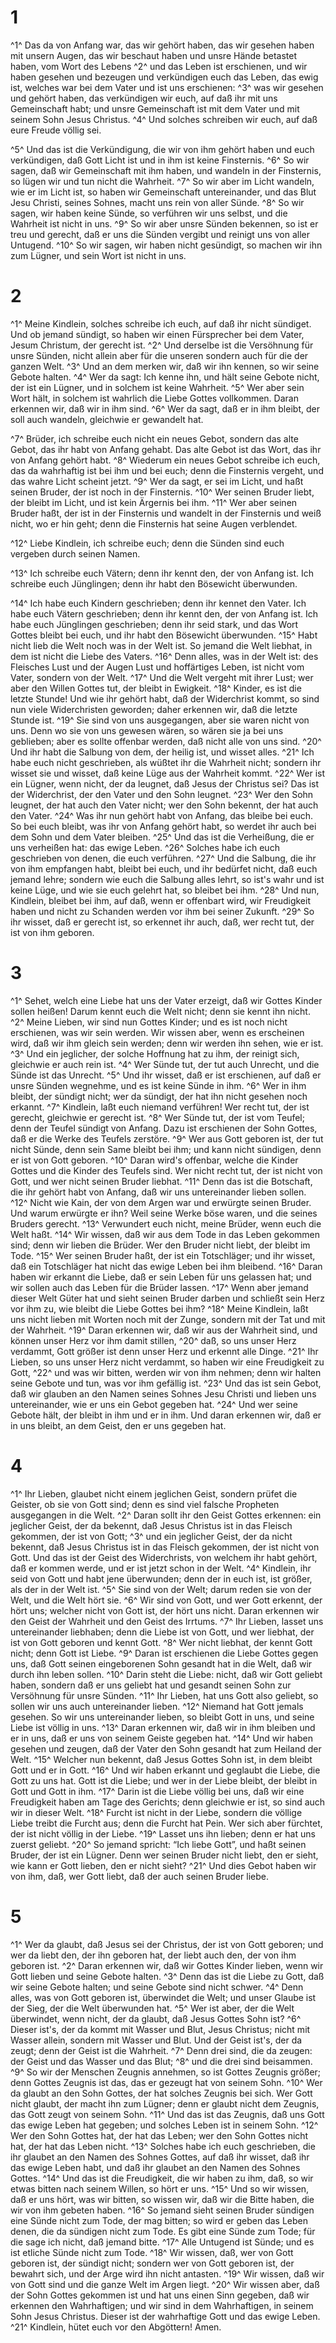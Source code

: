 # 1 
^1^ Das da von Anfang war, das wir gehört haben, das wir gesehen haben mit unsern Augen, das wir beschaut haben und unsre Hände betastet haben, vom Wort des Lebens ^2^ und das Leben ist erschienen, und wir haben gesehen und bezeugen und verkündigen euch das Leben, das ewig ist, welches war bei dem Vater und ist uns erschienen: ^3^ was wir gesehen und gehört haben, das verkündigen wir euch, auf daß ihr mit uns Gemeinschaft habt; und unsre Gemeinschaft ist mit dem Vater und mit seinem Sohn Jesus Christus. ^4^ Und solches schreiben wir euch, auf daß eure Freude völlig sei. 

^5^ Und das ist die Verkündigung, die wir von ihm gehört haben und euch verkündigen, daß Gott Licht ist und in ihm ist keine Finsternis. ^6^ So wir sagen, daß wir Gemeinschaft mit ihm haben, und wandeln in der Finsternis, so lügen wir und tun nicht die Wahrheit. ^7^ So wir aber im Licht wandeln, wie er im Licht ist, so haben wir Gemeinschaft untereinander, und das Blut Jesu Christi, seines Sohnes, macht uns rein von aller Sünde. ^8^ So wir sagen, wir haben keine Sünde, so verführen wir uns selbst, und die Wahrheit ist nicht in uns. ^9^ So wir aber unsre Sünden bekennen, so ist er treu und gerecht, daß er uns die Sünden vergibt und reinigt uns von aller Untugend. ^10^ So wir sagen, wir haben nicht gesündigt, so machen wir ihn zum Lügner, und sein Wort ist nicht in uns. 

# 2 
^1^ Meine Kindlein, solches schreibe ich euch, auf daß ihr nicht sündiget. Und ob jemand sündigt, so haben wir einen Fürsprecher bei dem Vater, Jesum Christum, der gerecht ist. ^2^ Und derselbe ist die Versöhnung für unsre Sünden, nicht allein aber für die unseren sondern auch für die der ganzen Welt. ^3^ Und an dem merken wir, daß wir ihn kennen, so wir seine Gebote halten. ^4^ Wer da sagt: Ich kenne ihn, und hält seine Gebote nicht, der ist ein Lügner, und in solchem ist keine Wahrheit. ^5^ Wer aber sein Wort hält, in solchem ist wahrlich die Liebe Gottes vollkommen. Daran erkennen wir, daß wir in ihm sind. ^6^ Wer da sagt, daß er in ihm bleibt, der soll auch wandeln, gleichwie er gewandelt hat. 

^7^ Brüder, ich schreibe euch nicht ein neues Gebot, sondern das alte Gebot, das ihr habt von Anfang gehabt. Das alte Gebot ist das Wort, das ihr von Anfang gehört habt. ^8^ Wiederum ein neues Gebot schreibe ich euch, das da wahrhaftig ist bei ihm und bei euch; denn die Finsternis vergeht, und das wahre Licht scheint jetzt. ^9^ Wer da sagt, er sei im Licht, und haßt seinen Bruder, der ist noch in der Finsternis. ^10^ Wer seinen Bruder liebt, der bleibt im Licht, und ist kein Ärgernis bei ihm. ^11^ Wer aber seinen Bruder haßt, der ist in der Finsternis und wandelt in der Finsternis und weiß nicht, wo er hin geht; denn die Finsternis hat seine Augen verblendet. 

^12^ Liebe Kindlein, ich schreibe euch; denn die Sünden sind euch vergeben durch seinen Namen. 

^13^ Ich schreibe euch Vätern; denn ihr kennt den, der von Anfang ist. Ich schreibe euch Jünglingen; denn ihr habt den Bösewicht überwunden. 

^14^ Ich habe euch Kindern geschrieben; denn ihr kennet den Vater. Ich habe euch Vätern geschrieben; denn ihr kennt den, der von Anfang ist. Ich habe euch Jünglingen geschrieben; denn ihr seid stark, und das Wort Gottes bleibt bei euch, und ihr habt den Bösewicht überwunden. ^15^ Habt nicht lieb die Welt noch was in der Welt ist. So jemand die Welt liebhat, in dem ist nicht die Liebe des Vaters. ^16^ Denn alles, was in der Welt ist: des Fleisches Lust und der Augen Lust und hoffärtiges Leben, ist nicht vom Vater, sondern von der Welt. ^17^ Und die Welt vergeht mit ihrer Lust; wer aber den Willen Gottes tut, der bleibt in Ewigkeit. ^18^ Kinder, es ist die letzte Stunde! Und wie ihr gehört habt, daß der Widerchrist kommt, so sind nun viele Widerchristen geworden; daher erkennen wir, daß die letzte Stunde ist. ^19^ Sie sind von uns ausgegangen, aber sie waren nicht von uns. Denn wo sie von uns gewesen wären, so wären sie ja bei uns geblieben; aber es sollte offenbar werden, daß nicht alle von uns sind. ^20^ Und ihr habt die Salbung von dem, der heilig ist, und wisset alles. ^21^ Ich habe euch nicht geschrieben, als wüßtet ihr die Wahrheit nicht; sondern ihr wisset sie und wisset, daß keine Lüge aus der Wahrheit kommt. ^22^ Wer ist ein Lügner, wenn nicht, der da leugnet, daß Jesus der Christus sei? Das ist der Widerchrist, der den Vater und den Sohn leugnet. ^23^ Wer den Sohn leugnet, der hat auch den Vater nicht; wer den Sohn bekennt, der hat auch den Vater. ^24^ Was ihr nun gehört habt von Anfang, das bleibe bei euch. So bei euch bleibt, was ihr von Anfang gehört habt, so werdet ihr auch bei dem Sohn und dem Vater bleiben. ^25^ Und das ist die Verheißung, die er uns verheißen hat: das ewige Leben. ^26^ Solches habe ich euch geschrieben von denen, die euch verführen. ^27^ Und die Salbung, die ihr von ihm empfangen habt, bleibt bei euch, und ihr bedürfet nicht, daß euch jemand lehre; sondern wie euch die Salbung alles lehrt, so ist's wahr und ist keine Lüge, und wie sie euch gelehrt hat, so bleibet bei ihm. ^28^ Und nun, Kindlein, bleibet bei ihm, auf daß, wenn er offenbart wird, wir Freudigkeit haben und nicht zu Schanden werden vor ihm bei seiner Zukunft. ^29^ So ihr wisset, daß er gerecht ist, so erkennet ihr auch, daß, wer recht tut, der ist von ihm geboren. 

# 3 
^1^ Sehet, welch eine Liebe hat uns der Vater erzeigt, daß wir Gottes Kinder sollen heißen! Darum kennt euch die Welt nicht; denn sie kennt ihn nicht. ^2^ Meine Lieben, wir sind nun Gottes Kinder; und es ist noch nicht erschienen, was wir sein werden. Wir wissen aber, wenn es erscheinen wird, daß wir ihm gleich sein werden; denn wir werden ihn sehen, wie er ist. ^3^ Und ein jeglicher, der solche Hoffnung hat zu ihm, der reinigt sich, gleichwie er auch rein ist. ^4^ Wer Sünde tut, der tut auch Unrecht, und die Sünde ist das Unrecht. ^5^ Und ihr wisset, daß er ist erschienen, auf daß er unsre Sünden wegnehme, und es ist keine Sünde in ihm. ^6^ Wer in ihm bleibt, der sündigt nicht; wer da sündigt, der hat ihn nicht gesehen noch erkannt. ^7^ Kindlein, laßt euch niemand verführen! Wer recht tut, der ist gerecht, gleichwie er gerecht ist. ^8^ Wer Sünde tut, der ist vom Teufel; denn der Teufel sündigt von Anfang. Dazu ist erschienen der Sohn Gottes, daß er die Werke des Teufels zerstöre. ^9^ Wer aus Gott geboren ist, der tut nicht Sünde, denn sein Same bleibt bei ihm; und kann nicht sündigen, denn er ist von Gott geboren. ^10^ Daran wird's offenbar, welche die Kinder Gottes und die Kinder des Teufels sind. Wer nicht recht tut, der ist nicht von Gott, und wer nicht seinen Bruder liebhat. ^11^ Denn das ist die Botschaft, die ihr gehört habt von Anfang, daß wir uns untereinander lieben sollen. ^12^ Nicht wie Kain, der von dem Argen war und erwürgte seinen Bruder. Und warum erwürgte er ihn? Weil seine Werke böse waren, und die seines Bruders gerecht. ^13^ Verwundert euch nicht, meine Brüder, wenn euch die Welt haßt. ^14^ Wir wissen, daß wir aus dem Tode in das Leben gekommen sind; denn wir lieben die Brüder. Wer den Bruder nicht liebt, der bleibt im Tode. ^15^ Wer seinen Bruder haßt, der ist ein Totschläger; und ihr wisset, daß ein Totschläger hat nicht das ewige Leben bei ihm bleibend. ^16^ Daran haben wir erkannt die Liebe, daß er sein Leben für uns gelassen hat; und wir sollen auch das Leben für die Brüder lassen. ^17^ Wenn aber jemand dieser Welt Güter hat und sieht seinen Bruder darben und schließt sein Herz vor ihm zu, wie bleibt die Liebe Gottes bei ihm? ^18^ Meine Kindlein, laßt uns nicht lieben mit Worten noch mit der Zunge, sondern mit der Tat und mit der Wahrheit. ^19^ Daran erkennen wir, daß wir aus der Wahrheit sind, und können unser Herz vor ihm damit stillen, ^20^ daß, so uns unser Herz verdammt, Gott größer ist denn unser Herz und erkennt alle Dinge. ^21^ Ihr Lieben, so uns unser Herz nicht verdammt, so haben wir eine Freudigkeit zu Gott, ^22^ und was wir bitten, werden wir von ihm nehmen; denn wir halten seine Gebote und tun, was vor ihm gefällig ist. ^23^ Und das ist sein Gebot, daß wir glauben an den Namen seines Sohnes Jesu Christi und lieben uns untereinander, wie er uns ein Gebot gegeben hat. ^24^ Und wer seine Gebote hält, der bleibt in ihm und er in ihm. Und daran erkennen wir, daß er in uns bleibt, an dem Geist, den er uns gegeben hat. 

# 4 
^1^ Ihr Lieben, glaubet nicht einem jeglichen Geist, sondern prüfet die Geister, ob sie von Gott sind; denn es sind viel falsche Propheten ausgegangen in die Welt. ^2^ Daran sollt ihr den Geist Gottes erkennen: ein jeglicher Geist, der da bekennt, daß Jesus Christus ist in das Fleisch gekommen, der ist von Gott; ^3^ und ein jeglicher Geist, der da nicht bekennt, daß Jesus Christus ist in das Fleisch gekommen, der ist nicht von Gott. Und das ist der Geist des Widerchrists, von welchem ihr habt gehört, daß er kommen werde, und er ist jetzt schon in der Welt. ^4^ Kindlein, ihr seid von Gott und habt jene überwunden; denn der in euch ist, ist größer, als der in der Welt ist. ^5^ Sie sind von der Welt; darum reden sie von der Welt, und die Welt hört sie. ^6^ Wir sind von Gott, und wer Gott erkennt, der hört uns; welcher nicht von Gott ist, der hört uns nicht. Daran erkennen wir den Geist der Wahrheit und den Geist des Irrtums. ^7^ Ihr Lieben, lasset uns untereinander liebhaben; denn die Liebe ist von Gott, und wer liebhat, der ist von Gott geboren und kennt Gott. ^8^ Wer nicht liebhat, der kennt Gott nicht; denn Gott ist Liebe. ^9^ Daran ist erschienen die Liebe Gottes gegen uns, daß Gott seinen eingeborenen Sohn gesandt hat in die Welt, daß wir durch ihn leben sollen. ^10^ Darin steht die Liebe: nicht, daß wir Gott geliebt haben, sondern daß er uns geliebt hat und gesandt seinen Sohn zur Versöhnung für unsre Sünden. ^11^ Ihr Lieben, hat uns Gott also geliebt, so sollen wir uns auch untereinander lieben. ^12^ Niemand hat Gott jemals gesehen. So wir uns untereinander lieben, so bleibt Gott in uns, und seine Liebe ist völlig in uns. ^13^ Daran erkennen wir, daß wir in ihm bleiben und er in uns, daß er uns von seinem Geiste gegeben hat. ^14^ Und wir haben gesehen und zeugen, daß der Vater den Sohn gesandt hat zum Heiland der Welt. ^15^ Welcher nun bekennt, daß Jesus Gottes Sohn ist, in dem bleibt Gott und er in Gott. ^16^ Und wir haben erkannt und geglaubt die Liebe, die Gott zu uns hat. Gott ist die Liebe; und wer in der Liebe bleibt, der bleibt in Gott und Gott in ihm. ^17^ Darin ist die Liebe völlig bei uns, daß wir eine Freudigkeit haben am Tage des Gerichts; denn gleichwie er ist, so sind auch wir in dieser Welt. ^18^ Furcht ist nicht in der Liebe, sondern die völlige Liebe treibt die Furcht aus; denn die Furcht hat Pein. Wer sich aber fürchtet, der ist nicht völlig in der Liebe. ^19^ Lasset uns ihn lieben; denn er hat uns zuerst geliebt. ^20^ So jemand spricht: “Ich liebe Gott”, und haßt seinen Bruder, der ist ein Lügner. Denn wer seinen Bruder nicht liebt, den er sieht, wie kann er Gott lieben, den er nicht sieht? ^21^ Und dies Gebot haben wir von ihm, daß, wer Gott liebt, daß der auch seinen Bruder liebe. 

# 5 
^1^ Wer da glaubt, daß Jesus sei der Christus, der ist von Gott geboren; und wer da liebt den, der ihn geboren hat, der liebt auch den, der von ihm geboren ist. ^2^ Daran erkennen wir, daß wir Gottes Kinder lieben, wenn wir Gott lieben und seine Gebote halten. ^3^ Denn das ist die Liebe zu Gott, daß wir seine Gebote halten; und seine Gebote sind nicht schwer. ^4^ Denn alles, was von Gott geboren ist, überwindet die Welt; und unser Glaube ist der Sieg, der die Welt überwunden hat. ^5^ Wer ist aber, der die Welt überwindet, wenn nicht, der da glaubt, daß Jesus Gottes Sohn ist? ^6^ Dieser ist's, der da kommt mit Wasser und Blut, Jesus Christus; nicht mit Wasser allein, sondern mit Wasser und Blut. Und der Geist ist's, der da zeugt; denn der Geist ist die Wahrheit. ^7^ Denn drei sind, die da zeugen: der Geist und das Wasser und das Blut; ^8^ und die drei sind beisammen. ^9^ So wir der Menschen Zeugnis annehmen, so ist Gottes Zeugnis größer; denn Gottes Zeugnis ist das, das er gezeugt hat von seinem Sohn. ^10^ Wer da glaubt an den Sohn Gottes, der hat solches Zeugnis bei sich. Wer Gott nicht glaubt, der macht ihn zum Lügner; denn er glaubt nicht dem Zeugnis, das Gott zeugt von seinem Sohn. ^11^ Und das ist das Zeugnis, daß uns Gott das ewige Leben hat gegeben; und solches Leben ist in seinem Sohn. ^12^ Wer den Sohn Gottes hat, der hat das Leben; wer den Sohn Gottes nicht hat, der hat das Leben nicht. ^13^ Solches habe ich euch geschrieben, die ihr glaubet an den Namen des Sohnes Gottes, auf daß ihr wisset, daß ihr das ewige Leben habt, und daß ihr glaubet an den Namen des Sohnes Gottes. ^14^ Und das ist die Freudigkeit, die wir haben zu ihm, daß, so wir etwas bitten nach seinem Willen, so hört er uns. ^15^ Und so wir wissen, daß er uns hört, was wir bitten, so wissen wir, daß wir die Bitte haben, die wir von ihm gebeten haben. ^16^ So jemand sieht seinen Bruder sündigen eine Sünde nicht zum Tode, der mag bitten; so wird er geben das Leben denen, die da sündigen nicht zum Tode. Es gibt eine Sünde zum Tode; für die sage ich nicht, daß jemand bitte. ^17^ Alle Untugend ist Sünde; und es ist etliche Sünde nicht zum Tode. ^18^ Wir wissen, daß, wer von Gott geboren ist, der sündigt nicht; sondern wer von Gott geboren ist, der bewahrt sich, und der Arge wird ihn nicht antasten. ^19^ Wir wissen, daß wir von Gott sind und die ganze Welt im Argen liegt. ^20^ Wir wissen aber, daß der Sohn Gottes gekommen ist und hat uns einen Sinn gegeben, daß wir erkennen den Wahrhaftigen; und wir sind in dem Wahrhaftigen, in seinem Sohn Jesus Christus. Dieser ist der wahrhaftige Gott und das ewige Leben. ^21^ Kindlein, hütet euch vor den Abgöttern! Amen. 